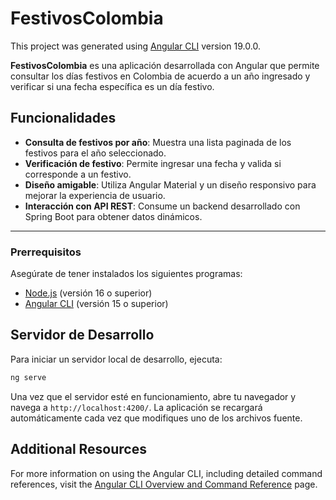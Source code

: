# FestivosColombia

This project was generated using [Angular CLI](https://github.com/angular/angular-cli) version 19.0.0.

**FestivosColombia** es una aplicación desarrollada con Angular que permite consultar los días festivos en Colombia de acuerdo a un año ingresado y verificar si una fecha específica es un día festivo.

## Funcionalidades

- **Consulta de festivos por año**: Muestra una lista paginada de los festivos para el año seleccionado.
- **Verificación de festivo**: Permite ingresar una fecha y valida si corresponde a un festivo.
- **Diseño amigable**: Utiliza Angular Material y un diseño responsivo para mejorar la experiencia de usuario.
- **Interacción con API REST**: Consume un backend desarrollado con Spring Boot para obtener datos dinámicos.

---

### Prerrequisitos

Asegúrate de tener instalados los siguientes programas:

- [Node.js](https://nodejs.org/) (versión 16 o superior)
- [Angular CLI](https://angular.io/cli) (versión 15 o superior)

## Servidor de Desarrollo

Para iniciar un servidor local de desarrollo, ejecuta:

```bash
ng serve
```

Una vez que el servidor esté en funcionamiento, abre tu navegador y navega a `http://localhost:4200/`. La aplicación se recargará automáticamente cada vez que modifiques uno de los archivos fuente.

## Additional Resources

For more information on using the Angular CLI, including detailed command references, visit the [Angular CLI Overview and Command Reference](https://angular.dev/tools/cli) page.
